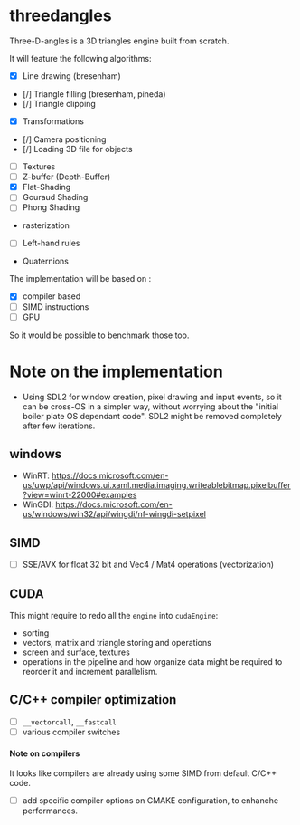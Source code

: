 ﻿# threedangles

Three-D-angles is a 3D triangles engine built from scratch.

It will feature the following algorithms:

- [x] Line drawing (bresenham)
- [/] Triangle filling (bresenham, pineda)
- [/] Triangle clipping
- [x] Transformations
- [/] Camera positioning
- [/] Loading 3D file for objects
- [ ] Textures
- [ ] Z-buffer (Depth-Buffer)
- [x] Flat-Shading
- [ ] Gouraud Shading
- [ ] Phong Shading
- rasterization
- [ ] Left-hand rules
- Quaternions

The implementation will be based on :

- [x] compiler based
- [ ] SIMD instructions
- [ ] GPU

So it would be possible to benchmark those too.

# Note on the implementation

- Using SDL2 for window creation, pixel drawing and input events, so it can be cross-OS in a simpler way,
  without worrying about the "initial boiler plate OS dependant code".
  SDL2 might be removed completely after few iterations.

## windows
- WinRT: https://docs.microsoft.com/en-us/uwp/api/windows.ui.xaml.media.imaging.writeablebitmap.pixelbuffer?view=winrt-22000#examples
- WinGDI: https://docs.microsoft.com/en-us/windows/win32/api/wingdi/nf-wingdi-setpixel

## SIMD
- [ ] SSE/AVX for float 32 bit and Vec4 / Mat4 operations (vectorization)

## CUDA
This might require to redo all the `engine` into `cudaEngine`:

- sorting
- vectors, matrix and triangle storing and operations
- screen and surface, textures
- operations in the pipeline and how organize data might be required to reorder it and increment parallelism.

## C/C++ compiler optimization
- [ ] `__vectorcall`, `__fastcall`
- [ ] various compiler switches

#### Note on compilers
It looks like compilers are already using some SIMD from default C/C++ code.

- [ ] add specific compiler options on CMAKE configuration, to enhanche performances.


